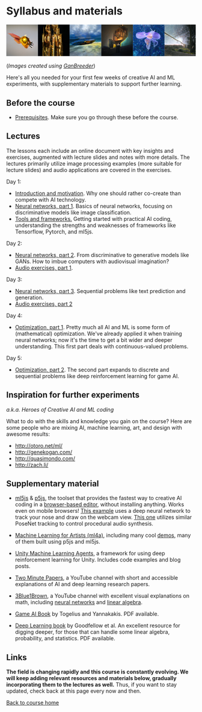 # Syllabus and materials
![Images generated using GanBreeder](Media/GanBreederWide128.png)

(*Images created using [GanBreeder](https://ganbreeder.app/)*)

Here's all you needed for your first few weeks of creative AI and ML experiments, with supplementary materials to support further learning.

## Before the course
* [Prerequisites](Prerequisites.md). Make sure you go through these before the course.

## Lectures
The lessons each include an online document with key insights and exercises, augmented with lecture slides and notes with more details. The lectures primarily utilize image processing examples (more suitable for lecture slides) and audio applications are covered in the exercises.

Day 1:
* [Introduction and motivation](Intro.md). Why one should rather co-create than compete with AI technology.
* [Neural networks, part 1](NeuralNetworks1.md). Basics of neural networks, focusing on discriminative models like image classification.
* [Tools and frameworks.](GettingStarted.md) Getting started with practical AI coding, understanding the strengths and weaknesses of frameworks like Tensorflow, Pytorch, and ml5js.

Day 2:
* [Neural networks, part 2](NeuralNetworks2.md). From discriminative to generative models like GANs. How to imbue computers with audiovisual imagination?
* [Audio exercises, part 1](Audio.md).

Day 3:
* [Neural networks, part 3](NeuralNetworks3.md). Sequential problems like text prediction and generation.
* [Audio exercises, part 2](Audio2.md)

Day 4:
* [Optimization, part 1](Optimization.md). Pretty much all AI and ML is some form of (mathematical) optimization. We've already applied it when training neural networks; now it's the time to get a bit wider and deeper understanding. This first part deals with continuous-valued problems.

Day 5:
* [Optimization, part 2](Optimization.md). The second part expands to discrete and sequential problems like deep reinforcement learning for game AI.


## Inspiration for further experiments
*a.k.a. Heroes of Creative AI and ML coding*

What to do with the skills and knowledge you gain on the course? Here are some people who are mixing AI, machine learning, art, and design with awesome results:

* http://otoro.net/ml/
* http://genekogan.com/
* http://quasimondo.com/
* http://zach.li/

## Supplementary material
* [ml5js](https://ml5js.org/) & [p5js](http://p5js.org/), the toolset that provides the fastest way to creative AI coding in a [browser-based editor](https://editor.p5js.org), without installing anything. Works even on mobile browsers! [This example](https://editor.p5js.org/AndreasRef/sketches/r1_w73FhQ) uses a deep neural network to track your nose and draw on the webcam view. [This one](https://editor.p5js.org/genekogan/sketches/Hk2Q4Sqe4) utilizes similar PoseNet tracking to control procedural audio synthesis.

* [Machine Learning for Artists (ml4a)](http://ml4a.github.io/), including many cool [demos](http://ml4a.github.io/demos/), many of them built using p5js and ml5js.  

* [Unity Machine Learning Agents](https://github.com/Unity-Technologies/ml-agents), a framework for using deep reinforcement learning for Unity. Includes code examples and blog posts.

* [Two Minute Papers](https://www.youtube.com/playlist?list=PLujxSBD-JXglGL3ERdDOhthD3jTlfudC2), a YouTube channel with short and accessible explanations of AI and deep learning research papers.

* [3Blue1Brown](https://www.youtube.com/channel/UCYO_jab_esuFRV4b17AJtAw), a YouTube channel with excellent visual explanations on math, including [neural networks](https://www.youtube.com/playlist?list=PLZHQObOWTQDNU6R1_67000Dx_ZCJB-3pi) and [linear algebra](https://www.youtube.com/playlist?list=PLZHQObOWTQDPD3MizzM2xVFitgF8hE_ab).

* [Game AI Book](http://gameaibook.org/) by Togelius and Yannakakis. PDF available.

* [Deep Learning book](https://www.deeplearningbook.org/) by Goodfellow et al. An excellent resource for digging deeper, for those that can handle some linear algebra, probability, and statistics. PDF available.


## Links
**The field is changing rapidly and this course is constantly evolving. We will keep adding relevant resources and materials below, gradually incorporating them to the lectures as well.** Thus, if you want to stay updated, check back at this page every now and then.

[Back to course home](../README.md)
